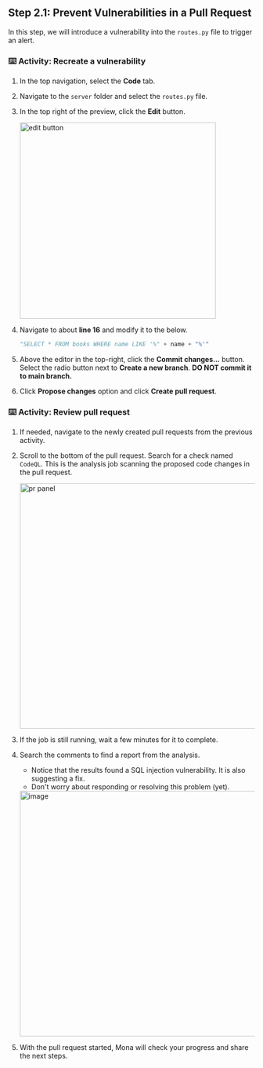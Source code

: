 ## Step 2.1: Prevent Vulnerabilities in a Pull Request

In this step, we will introduce a vulnerability into the `routes.py` file to trigger an alert.

### ⌨️ Activity: Recreate a vulnerability

1. In the top navigation, select the **Code** tab.

1. Navigate to the `server` folder and select the `routes.py` file.

1. In the top right of the preview, click the **Edit** button.

   <img width="400" alt="edit button" src="https://github.com/user-attachments/assets/19462cc5-a360-4dae-a97b-ecfd571aa403"/>

1. Navigate to about **line 16** and modify it to the below.

   ```py
   "SELECT * FROM books WHERE name LIKE '%" + name + "%'"
   ```

1. Above the editor in the top-right, click the **Commit changes...** button. Select the radio button next to **Create a new branch**. **DO NOT commit it to main branch.**

1. Click **Propose changes** option and click **Create pull request**.

### ⌨️ Activity: Review pull request

1. If needed, navigate to the newly created pull requests from the previous activity.

1. Scroll to the bottom of the pull request. Search for a check named `CodeQL`. This is the analysis job scanning the proposed code changes in the pull request.

   <img width="500" alt="pr panel" src="https://github.com/user-attachments/assets/1c29ee0f-cc1d-4568-9e71-338d45ad1d54"/>

1. If the job is still running, wait a few minutes for it to complete.

1. Search the comments to find a report from the analysis.

   - Notice that the results found a SQL injection vulnerability. It is also suggesting a fix.
   - Don't worry about responding or resolving this problem (yet).

   <img width="500" alt="image" src="https://github.com/user-attachments/assets/677cc104-9116-44a9-8061-091e8126442a">

1. With the pull request started, Mona will check your progress and share the next steps.


<!-- If you would like to learn more about pull request integrations for code scanning, see "[Triage code scanning alerts in pull requests](https://docs.github.com/en/code-security/code-scanning/automatically-scanning-your-code-for-vulnerabilities-and-errors/triaging-code-scanning-alerts-in-pull-requests)." -->